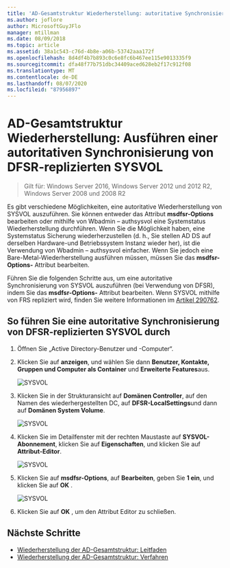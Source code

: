 ```yaml
---
title: 'AD-Gesamtstruktur Wiederherstellung: autoritative Synchronisierung von SYSVOL'
ms.author: joflore
author: MicrosoftGuyJFlo
manager: mtillman
ms.date: 08/09/2018
ms.topic: article
ms.assetid: 38a1c543-c76d-4b8e-a06b-53742aaa172f
ms.openlocfilehash: 8d4df4b7b893c0c6e8fc6b467ee115e9013335f9
ms.sourcegitcommit: dfa48f77b751dbc34409aced628eb2f17c912f08
ms.translationtype: MT
ms.contentlocale: de-DE
ms.lasthandoff: 08/07/2020
ms.locfileid: "87956897"
---
```

# <a name="ad-forest-recovery---performing-an-authoritative-synchronization-of-dfsr-replicated-sysvol"></a>AD-Gesamtstruktur Wiederherstellung: Ausführen einer autoritativen Synchronisierung von DFSR-replizierten SYSVOL

>Gilt für: Windows Server 2016, Windows Server 2012 und 2012 R2, Windows Server 2008 und 2008 R2

Es gibt verschiedene Möglichkeiten, eine autoritative Wiederherstellung von SYSVOL auszuführen. Sie können entweder das Attribut **msdfsr-Options** bearbeiten oder mithilfe von Wbadmin – authsysvol eine Systemstatus Wiederherstellung durchführen. Wenn Sie die Möglichkeit haben, eine Systemstatus Sicherung wiederherzustellen (d. h., Sie stellen AD DS auf derselben Hardware-und Betriebssystem Instanz wieder her), ist die Verwendung von Wbadmin – authsysvol einfacher. Wenn Sie jedoch eine Bare-Metal-Wiederherstellung ausführen müssen, müssen Sie das **msdfsr-Options-** Attribut bearbeiten.

Führen Sie die folgenden Schritte aus, um eine autoritative Synchronisierung von SYSVOL auszuführen (bei Verwendung von DFSR), indem Sie das **msdfsr-Options-** Attribut bearbeiten. Wenn SYSVOL mithilfe von FRS repliziert wird, finden Sie weitere Informationen im [Artikel 290762](https://go.microsoft.com/fwlink/?LinkId=148443).

## <a name="to-perform-an-authoritative-synchronization-of-dfsr-replicated-sysvol"></a>So führen Sie eine autoritative Synchronisierung von DFSR-replizierten SYSVOL durch

1. Öffnen Sie „Active Directory-Benutzer und -Computer“.
2. Klicken Sie auf **anzeigen**, und wählen Sie dann **Benutzer, Kontakte, Gruppen und Computer als Container** und **Erweiterte Features**aus.

   ![SYSVOL](media/AD-Forest-Recovery-Authoritative-Recovery-SYSVOL/sysvol1.png)

3. Klicken Sie in der Strukturansicht auf **Domänen Controller**, auf den Namen des wiederhergestellten DC, auf **DFSR-LocalSettings**und dann auf **Domänen System Volume**.

   ![SYSVOL](media/AD-Forest-Recovery-Authoritative-Recovery-SYSVOL/sysvol2.png)

4. Klicken Sie im Detailfenster mit der rechten Maustaste auf **SYSVOL-Abonnement**, klicken Sie auf **Eigenschaften**, und klicken Sie auf **Attribut-Editor**.

   ![SYSVOL](media/AD-Forest-Recovery-Authoritative-Recovery-SYSVOL/sysvol3.png)

5. Klicken Sie auf **msdfsr-Options**, auf **Bearbeiten**, geben Sie **1 ein**, und klicken Sie auf **OK** .

   ![SYSVOL](media/AD-Forest-Recovery-Authoritative-Recovery-SYSVOL/sysvol4.png)

6. Klicken Sie auf **OK** , um den Attribut Editor zu schließen.

## <a name="next-steps"></a>Nächste Schritte

- [Wiederherstellung der AD-Gesamtstruktur: Leitfaden](AD-Forest-Recovery-Guide.md)
- [Wiederherstellung der AD-Gesamtstruktur: Verfahren](AD-Forest-Recovery-Procedures.md)
